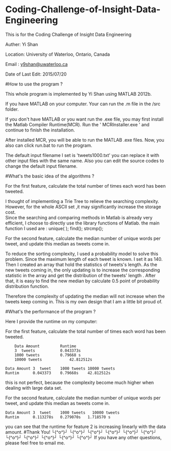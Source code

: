 # Coding-Challenge-of-Insight-Data-Engineering
This is for the Coding Challenge of Insight Data Engineering

Auther: Yi Shan 

Location: University of Waterloo, Ontario, Canada

Email : y9shan@uwaterloo.ca

Date of Last Edit: 2015/07/20






#How to use the program ?


This whole program is implemented by Yi Shan using MATLAB 2012b.

If you have MATLAB on your computer. Your can run the .m file in the /src  folder.

If you don't have MATLAB or you want run the .exe file, you may first install the Matlab Compiler Runtime(MCR).
Run the ' MCRInstaller.exe ' and continue to finish the installation. 

After installed MCR, you will be able to run the MATLAB .exe files.  Now, you also can click run.bat to run the program.

The default input filename I set is 'tweets1000.txt'  you can replace it with other input files with the same name. 
Also you can edit the source codes to change the default input filename.





#What's the basic idea of  the algorithms ?

For the first feature, calculate the total number of times each word has been tweeted.

I thought of implementing a Trie Tree to relieve the searching complexity. However, for the whole ASCII set ,it may significantly increase the storage cost.  
Since the searching and comparing methods in Matlab is already very efficient, I choose to directly use the library functions of Matlab.
the main function I used are :
unique( ); 
find();
strcmp();


For the second feature, calculate the median number of unique words per tweet, and update this median as tweets come in.

To reduce the sorting complexity, I used a probability model to solve this problem. 
Since the maximum length of each tweet is known. I set it as 140. Then I created an array that hold the statistics of tweets's length.
As the new tweets coming in, the only updating is to increase the corresponding statistic in the array and get the distribution of the tweets' length .
After that, it is easy to find the new median by calculate 0.5 point of probability distribution function.

Therefore the complexity of updating the median will not increase when the tweets keep coming in. 
This is my own design that I am a little bit proud of.


#What's the performance of the program ?

Here I provide the runtime on my computer:

For the first feature, calculate the total number of times each word has been tweeted.

		Data Amount			Runtime
		3  tweets			0.043373s
		1000 tweets			0.79668 s
		10000 tweets			42.812512s

	Data Amount	3  tweet	1000 tweets	10000 tweets
	Runtim		0.043373	0.79668s	42.812512s

this is not perfect, because the complexity become much higher when dealing with large data set.

For the second feature, calculate the median number of unique words per tweet, and update this median as tweets come in.

	Data Amount	3  tweet	1000 tweets	  10000 tweets
	Runtim		0.113278s 	0.279070s 	1.718570 s

you can see that the runtime for feature 2 is increasing linearly with the data amount.
#Thank You!
└(^o^)┘  └(^o^)┘   └(^o^)┘   └(^o^)┘  └(^o^)┘   └(^o^)┘   └(^o^)┘   └(^o^)┘   └(^o^)┘  └(^o^)┘   └(^o^)┘
If you have any other questions, please feel free to email me.
